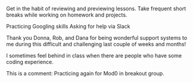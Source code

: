 
Get in the habit of reviewing and previewing lessons.
Take frequent short breaks while working on homework and projects.

Practicing Googling skills
Asking for help via Slack

Thank you Donna, Rob, and Dana for being wonderful support systems to me during this difficult and challenging last couple of weeks and months!

I sometimes feel behind in class when there are people who have some coding experience.

This is a comment:   Practicing again for Mod0
in breakout group.
